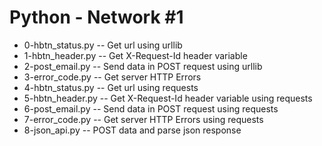 # Python - Network #1
- 0-hbtn_status.py -- Get url using urllib
- 1-hbtn_header.py -- Get X-Request-Id header variable
- 2-post_email.py -- Send data in POST request using urllib
- 3-error_code.py -- Get server HTTP Errors
- 4-hbtn_status.py -- Get url using requests
- 5-hbtn_header.py -- Get X-Request-Id header variable using requests
- 6-post_email.py -- Send data in POST request using requests
- 7-error_code.py -- Get server HTTP Errors using requests
- 8-json_api.py -- POST data and parse json response
